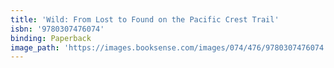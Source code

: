 ```yaml
---
title: 'Wild: From Lost to Found on the Pacific Crest Trail'
isbn: '9780307476074'
binding: Paperback
image_path: 'https://images.booksense.com/images/074/476/9780307476074.jpg'
---
```


